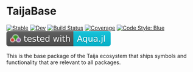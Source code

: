 # TaijaBase

[![Stable](https://img.shields.io/badge/docs-stable-blue.svg)](https://JuliaTrustworthyAI.github.io/TaijaBase.jl/stable/)
[![Dev](https://img.shields.io/badge/docs-dev-blue.svg)](https://JuliaTrustworthyAI.github.io/TaijaBase.jl/dev/)
[![Build Status](https://github.com/JuliaTrustworthyAI/TaijaBase.jl/actions/workflows/CI.yml/badge.svg?branch=main)](https://github.com/JuliaTrustworthyAI/TaijaBase.jl/actions/workflows/CI.yml?query=branch%3Amain)
[![Coverage](https://codecov.io/gh/JuliaTrustworthyAI/TaijaBase.jl/branch/main/graph/badge.svg)](https://codecov.io/gh/JuliaTrustworthyAI/TaijaBase.jl)
[![Code Style: Blue](https://img.shields.io/badge/code%20style-blue-4495d1.svg)](https://github.com/invenia/BlueStyle)
[![Aqua QA](https://raw.githubusercontent.com/JuliaTesting/Aqua.jl/master/badge.svg)](https://github.com/JuliaTesting/Aqua.jl)

This is the base package of the Taija ecosystem that ships symbols and functionality that are relevant to all packages.